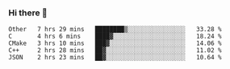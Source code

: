 ### Hi there 👋

<!--
**WShiBin/WShiBin** is a ✨ _special_ ✨ repository because its `README.md` (this file) appears on your GitHub profile.

Here are some ideas to get you started:

- 🔭 I’m currently working on ...
- 🌱 I’m currently learning ...
- 👯 I’m looking to collaborate on ...
- 🤔 I’m looking for help with ...
- 💬 Ask me about ...
- 📫 How to reach me: ...
- 😄 Pronouns: ...
- ⚡ Fun fact: ...
-->

<!--START_SECTION:waka-->
```text
Other   7 hrs 29 mins   ████████▒░░░░░░░░░░░░░░░░   33.28 % 
C       4 hrs 6 mins    ████▓░░░░░░░░░░░░░░░░░░░░   18.24 % 
CMake   3 hrs 10 mins   ███▓░░░░░░░░░░░░░░░░░░░░░   14.06 % 
C++     2 hrs 28 mins   ██▓░░░░░░░░░░░░░░░░░░░░░░   11.02 % 
JSON    2 hrs 23 mins   ██▓░░░░░░░░░░░░░░░░░░░░░░   10.64 % 
```
<!--END_SECTION:waka-->
